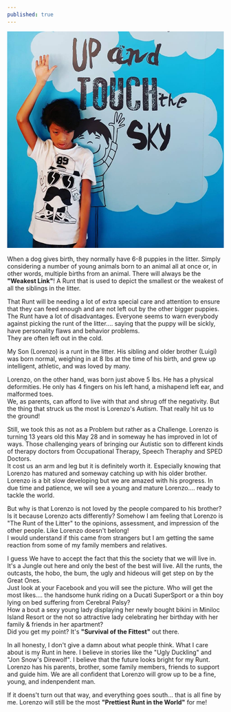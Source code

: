 ```yaml
---
published: true
---
```

![Runt](/images/Lolenz.jpg)

When a dog gives birth, they normally have 6-8 puppies in the litter. Simply considering a number of young animals born to an animal all at once or, in other words, multiple births from an animal.   There will always be the **"Weakest Link"**! A Runt that is used to depict the smallest or the weakest of all the siblings in the litter.

That Runt will be needing a lot of extra special care and attention to ensure that they can feed enough and are not left out by the other bigger puppies. 
The Runt have a lot of disadvantages. Everyone seems to warn everybody against picking the runt of the litter.... saying that the puppy will be sickly, have personality flaws and behavior problems.   
They are often left out in the cold.

My Son (Lorenzo) is a runt in the litter. His sibling and older brother (Luigi) was born normal, weighing in at 8 lbs at the time of his birth, and grew up intelligent, athletic, and was loved by many.

Lorenzo, on the other hand, was born just above 5 lbs. He has a physical deformities. He only has 4 fingers on his left hand, a mishapend left ear, and malformed toes.   
We, as parents, can afford to live with that and shrug off the negativity. But the thing that struck us the most is Lorenzo's Autism. That really hit us to the ground!

Still, we took this as not as a Problem but rather as a Challenge. Lorenzo is turning 13 years old this May 28 and in someway he has improved in lot of ways. Those challenging years of bringing our Autistic son to different kinds of therapy doctors from Occupational Therapy, Speech Theraphy and SPED Doctors.   
It cost us an arm and leg but it is definitely worth it. Especially knowing that Lorenzo has matured and someway catching up with his older brother. Lorenzo is a bit slow developing but we are amazed with his progress. In due time and patience, we will see a young and mature Lorenzo.... ready to tackle the world.

But why is that Lorenzo is not loved by the people compared to his brother? Is it because Lorenzo acts differently? Somehow I am feeling that Lorenzo is "The Runt of the Litter" to the opinions, assessment, and impression of the other people. Like Lorenzo doesn't belong!   
I would understand if this came from strangers but I am getting the same reaction from some of my family members and relatives. 

I guess We have to accept the fact that this the society that we will live in. It's a Jungle out here and only the best of the best will live. All the runts, the outcasts, the hobo, the bum, the ugly and hideous will get step on by the Great Ones.   
Just look at your Facebook and you will see the picture. Who will get the most likes.... the handsome hunk riding on a Ducati SuperSport or a thin boy lying on bed suffering from Cerebral Palsy?   
How a bout a sexy young lady displaying her newly bought bikini in Miniloc Island Resort or the not so attractive lady celebrating her birthday with her family & friends in her apartment?   
Did you get my point? It's **"Survival of the Fittest"** out there.

In all honesty, I don't give a damn about what people think. What I care about is my Runt in here. I believe in stories like the "Ugly Duckling" and "Jon Snow's Direwolf". I believe that the future looks bright for my Runt. Lorenzo has his parents, brother, some family members, friends to support and guide him. We are all confident that Lorenzo will grow up to be a fine, young, and indenpendent man. 

If it doens't turn out that way, and everything goes south... that is all fine by me. Lorenzo will still be the most **"Prettiest Runt in the World"** for me!